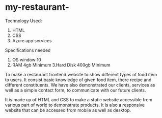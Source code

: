 # my-restaurant-
Technology Used:
1. HTML 
2. CSS
3. Azure app services

Specifications needed
1. OS window 10
2. RAM 4gb Minimum
3.Hard Disk 400gb Minimum

To make a restaurant frontend website to show different types of food item to users. It consist basic knowledge of given food item, there recipe and different constituents. We have also demonstrated our clients, services as well as a simple contact form, to communicate with our future clients.

It is made up of HTML and CSS to make a static website accessible from various part of world to demonstrate products. It is also a responsive website that can be accessed from mobile as well as desktop.
